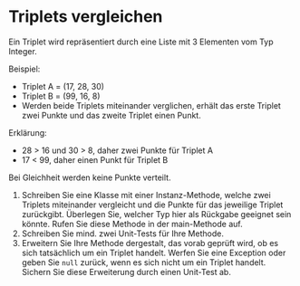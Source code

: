 # Triplets vergleichen

Ein Triplet wird repräsentiert durch eine Liste mit 3 Elementen vom Typ Integer.

Beispiel:
- Triplet A = (17, 28, 30)
- Triplet B = (99, 16, 8)
- Werden beide Triplets miteinander verglichen, erhält das erste Triplet zwei Punkte und das zweite Triplet einen Punkt.

Erklärung:
- 28 > 16 und 30 > 8, daher zwei Punkte für Triplet A
- 17 < 99, daher einen Punkt für Triplet B

Bei Gleichheit werden keine Punkte verteilt.

1. Schreiben Sie eine Klasse mit einer Instanz-Methode, welche zwei Triplets miteinander vergleicht und die Punkte für das jeweilige Triplet zurückgibt. Überlegen Sie, welcher Typ hier als Rückgabe geeignet sein könnte. Rufen Sie diese Methode in der main-Methode auf.
1. Schreiben Sie mind. zwei Unit-Tests für Ihre Methode.
1. Erweitern Sie Ihre Methode dergestalt, das vorab geprüft wird, ob es sich tatsächlich um ein Triplet handelt. Werfen Sie eine Exception oder geben Sie `null` zurück, wenn es sich nicht um ein Triplet handelt. Sichern Sie diese Erweiterung durch einen Unit-Test ab.
